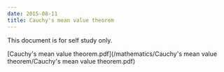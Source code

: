 ```yaml
---
date: 2015-08-11
title: Cauchy's mean value theorem
---
```


This document is for self study only.

[Cauchy's mean value theorem.pdf](/mathematics/Cauchy's mean value theorem/Cauchy's mean value theorem.pdf)